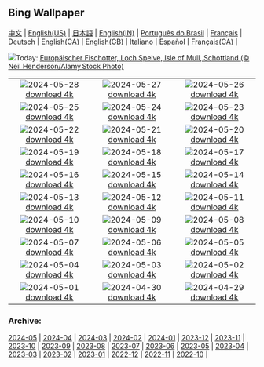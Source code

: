 ## Bing Wallpaper
[中文](README.md) |                     [English(US)](en-US.md) |                     [日本語](ja-JP.md) |                     [English(IN)](en-IN.md) |                     [Português do Brasil](pt-BR.md) |                     [Français](fr-FR.md) |                     [Deutsch](de-DE.md) |                     [English(CA)](en-CA.md) |                     [English(GB)](en-GB.md) |                     [Italiano](it-IT.md) |                     [Español](es-ES.md) |                     [Français(CA)](fr-CA.md) |                    

![](https://www.bing.com/th?id=OHR.MullOtter_DE-DE1417523024_UHD.jpg&w=1000)Today: [Europäischer Fischotter, Loch Spelve, Isle of Mull, Schottland (© Neil Henderson/Alamy Stock Photo)](https://www.bing.com/th?id=OHR.MullOtter_DE-DE1417523024_UHD.jpg)

|      |      |      |
| :----: | :----: | :----: |
|![](https://www.bing.com/th?id=OHR.MeteoraMonastery_DE-DE0965376311_UHD.jpg&pid=hp&w=384&h=216&rs=1&c=4)2024-05-28 [download 4k](https://www.bing.com/th?id=OHR.MeteoraMonastery_DE-DE0965376311_UHD.jpg)|![](https://www.bing.com/th?id=OHR.SestriLevante_DE-DE0573141632_UHD.jpg&pid=hp&w=384&h=216&rs=1&c=4)2024-05-27 [download 4k](https://www.bing.com/th?id=OHR.SestriLevante_DE-DE0573141632_UHD.jpg)|![](https://www.bing.com/th?id=OHR.ElbeSandstone_DE-DE9941836770_UHD.jpg&pid=hp&w=384&h=216&rs=1&c=4)2024-05-26 [download 4k](https://www.bing.com/th?id=OHR.ElbeSandstone_DE-DE9941836770_UHD.jpg)|
|![](https://www.bing.com/th?id=OHR.MoroccoBenhaddou_DE-DE9640944189_UHD.jpg&pid=hp&w=384&h=216&rs=1&c=4)2024-05-25 [download 4k](https://www.bing.com/th?id=OHR.MoroccoBenhaddou_DE-DE9640944189_UHD.jpg)|![](https://www.bing.com/th?id=OHR.OrdesaNationalPark_DE-DE9218921574_UHD.jpg&pid=hp&w=384&h=216&rs=1&c=4)2024-05-24 [download 4k](https://www.bing.com/th?id=OHR.OrdesaNationalPark_DE-DE9218921574_UHD.jpg)|![](https://www.bing.com/th?id=OHR.IndianStarTortoise_DE-DE8901102439_UHD.jpg&pid=hp&w=384&h=216&rs=1&c=4)2024-05-23 [download 4k](https://www.bing.com/th?id=OHR.IndianStarTortoise_DE-DE8901102439_UHD.jpg)|
|![](https://www.bing.com/th?id=OHR.SnowGumTasmania_DE-DE8538899812_UHD.jpg&pid=hp&w=384&h=216&rs=1&c=4)2024-05-22 [download 4k](https://www.bing.com/th?id=OHR.SnowGumTasmania_DE-DE8538899812_UHD.jpg)|![](https://www.bing.com/th?id=OHR.MalaysiaTea_DE-DE8270167574_UHD.jpg&pid=hp&w=384&h=216&rs=1&c=4)2024-05-21 [download 4k](https://www.bing.com/th?id=OHR.MalaysiaTea_DE-DE8270167574_UHD.jpg)|![](https://www.bing.com/th?id=OHR.HoneycombBee_DE-DE7958601447_UHD.jpg&pid=hp&w=384&h=216&rs=1&c=4)2024-05-20 [download 4k](https://www.bing.com/th?id=OHR.HoneycombBee_DE-DE7958601447_UHD.jpg)|
|![](https://www.bing.com/th?id=OHR.NefertitiMuseum_DE-DE7400530006_UHD.jpg&pid=hp&w=384&h=216&rs=1&c=4)2024-05-19 [download 4k](https://www.bing.com/th?id=OHR.NefertitiMuseum_DE-DE7400530006_UHD.jpg)|![](https://www.bing.com/th?id=OHR.VernazzaItaly_DE-DE7128590737_UHD.jpg&pid=hp&w=384&h=216&rs=1&c=4)2024-05-18 [download 4k](https://www.bing.com/th?id=OHR.VernazzaItaly_DE-DE7128590737_UHD.jpg)|![](https://www.bing.com/th?id=OHR.TarangireElephants_DE-DE6659781135_UHD.jpg&pid=hp&w=384&h=216&rs=1&c=4)2024-05-17 [download 4k](https://www.bing.com/th?id=OHR.TarangireElephants_DE-DE6659781135_UHD.jpg)|
|![](https://www.bing.com/th?id=OHR.DayOfLight_DE-DE0376737244_UHD.jpg&pid=hp&w=384&h=216&rs=1&c=4)2024-05-16 [download 4k](https://www.bing.com/th?id=OHR.DayOfLight_DE-DE0376737244_UHD.jpg)|![](https://www.bing.com/th?id=OHR.RiverNekarHeidelberg_DE-DE0017451449_UHD.jpg&pid=hp&w=384&h=216&rs=1&c=4)2024-05-15 [download 4k](https://www.bing.com/th?id=OHR.RiverNekarHeidelberg_DE-DE0017451449_UHD.jpg)|![](https://www.bing.com/th?id=OHR.CarlsbadNP_DE-DE9906842955_UHD.jpg&pid=hp&w=384&h=216&rs=1&c=4)2024-05-14 [download 4k](https://www.bing.com/th?id=OHR.CarlsbadNP_DE-DE9906842955_UHD.jpg)|
|![](https://www.bing.com/th?id=OHR.NamibiaCanyon_DE-DE8827731731_UHD.jpg&pid=hp&w=384&h=216&rs=1&c=4)2024-05-13 [download 4k](https://www.bing.com/th?id=OHR.NamibiaCanyon_DE-DE8827731731_UHD.jpg)|![](https://www.bing.com/th?id=OHR.GuanacoMother_DE-DE8465520187_UHD.jpg&pid=hp&w=384&h=216&rs=1&c=4)2024-05-12 [download 4k](https://www.bing.com/th?id=OHR.GuanacoMother_DE-DE8465520187_UHD.jpg)|![](https://www.bing.com/th?id=OHR.BlueCityIndia_DE-DE7777501336_UHD.jpg&pid=hp&w=384&h=216&rs=1&c=4)2024-05-11 [download 4k](https://www.bing.com/th?id=OHR.BlueCityIndia_DE-DE7777501336_UHD.jpg)|
|![](https://www.bing.com/th?id=OHR.MisoolRajaAmpat_DE-DE6830111784_UHD.jpg&pid=hp&w=384&h=216&rs=1&c=4)2024-05-10 [download 4k](https://www.bing.com/th?id=OHR.MisoolRajaAmpat_DE-DE6830111784_UHD.jpg)|![](https://www.bing.com/th?id=OHR.EmirganPark_DE-DE6431860562_UHD.jpg&pid=hp&w=384&h=216&rs=1&c=4)2024-05-09 [download 4k](https://www.bing.com/th?id=OHR.EmirganPark_DE-DE6431860562_UHD.jpg)|![](https://www.bing.com/th?id=OHR.PortMarseille_DE-DE5901142925_UHD.jpg&pid=hp&w=384&h=216&rs=1&c=4)2024-05-08 [download 4k](https://www.bing.com/th?id=OHR.PortMarseille_DE-DE5901142925_UHD.jpg)|
|![](https://www.bing.com/th?id=OHR.SuspensionBridge_DE-DE5413963074_UHD.jpg&pid=hp&w=384&h=216&rs=1&c=4)2024-05-07 [download 4k](https://www.bing.com/th?id=OHR.SuspensionBridge_DE-DE5413963074_UHD.jpg)|![](https://www.bing.com/th?id=OHR.TheRoachesPeakDistrict_DE-DE5320650823_UHD.jpg&pid=hp&w=384&h=216&rs=1&c=4)2024-05-06 [download 4k](https://www.bing.com/th?id=OHR.TheRoachesPeakDistrict_DE-DE5320650823_UHD.jpg)|![](https://www.bing.com/th?id=OHR.SanMiguelAllende_DE-DE2308730889_UHD.jpg&pid=hp&w=384&h=216&rs=1&c=4)2024-05-05 [download 4k](https://www.bing.com/th?id=OHR.SanMiguelAllende_DE-DE2308730889_UHD.jpg)|
|![](https://www.bing.com/th?id=OHR.JediMonastery_DE-DE1926121276_UHD.jpg&pid=hp&w=384&h=216&rs=1&c=4)2024-05-04 [download 4k](https://www.bing.com/th?id=OHR.JediMonastery_DE-DE1926121276_UHD.jpg)|![](https://www.bing.com/th?id=OHR.SonoranSpring_DE-DE9357801866_UHD.jpg&pid=hp&w=384&h=216&rs=1&c=4)2024-05-03 [download 4k](https://www.bing.com/th?id=OHR.SonoranSpring_DE-DE9357801866_UHD.jpg)|![](https://www.bing.com/th?id=OHR.CratersOfTheMoon_DE-DE3535189706_UHD.jpg&pid=hp&w=384&h=216&rs=1&c=4)2024-05-02 [download 4k](https://www.bing.com/th?id=OHR.CratersOfTheMoon_DE-DE3535189706_UHD.jpg)|
|![](https://www.bing.com/th?id=OHR.NienhagenMecklenburg_DE-DE3604963569_UHD.jpg&pid=hp&w=384&h=216&rs=1&c=4)2024-05-01 [download 4k](https://www.bing.com/th?id=OHR.NienhagenMecklenburg_DE-DE3604963569_UHD.jpg)|![](https://www.bing.com/th?id=OHR.CheetahRain_DE-DE3160302306_UHD.jpg&pid=hp&w=384&h=216&rs=1&c=4)2024-04-30 [download 4k](https://www.bing.com/th?id=OHR.CheetahRain_DE-DE3160302306_UHD.jpg)|![](https://www.bing.com/th?id=OHR.TulouFujian_DE-DE2936952275_UHD.jpg&pid=hp&w=384&h=216&rs=1&c=4)2024-04-29 [download 4k](https://www.bing.com/th?id=OHR.TulouFujian_DE-DE2936952275_UHD.jpg)|


### Archive:
[2024-05](archive/de-DE/202405/README.md) | [2024-04](archive/de-DE/202404/README.md) | [2024-03](archive/de-DE/202403/README.md) | [2024-02](archive/de-DE/202402/README.md) | [2024-01](archive/de-DE/202401/README.md) | [2023-12](archive/de-DE/202312/README.md) | [2023-11](archive/de-DE/202311/README.md) | [2023-10](archive/de-DE/202310/README.md) | [2023-09](archive/de-DE/202309/README.md) | [2023-08](archive/de-DE/202308/README.md) | [2023-07](archive/de-DE/202307/README.md) | [2023-06](archive/de-DE/202306/README.md) | [2023-05](archive/de-DE/202305/README.md) | [2023-04](archive/de-DE/202304/README.md) | [2023-03](archive/de-DE/202303/README.md) | [2023-02](archive/de-DE/202302/README.md) | [2023-01](archive/de-DE/202301/README.md) | [2022-12](archive/de-DE/202212/README.md) | [2022-11](archive/de-DE/202211/README.md) | [2022-10](archive/de-DE/202210/README.md) | 